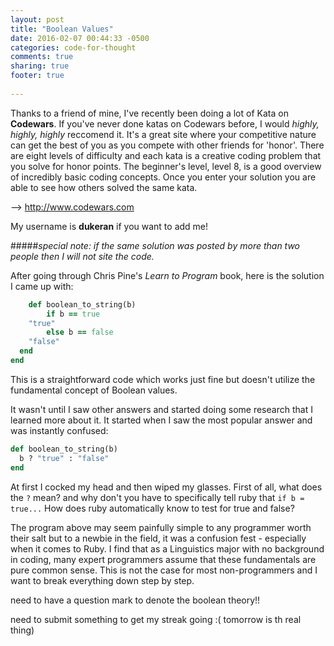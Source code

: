 ```yaml
---
layout: post
title: "Boolean Values"
date: 2016-02-07 00:44:33 -0500
categories: code-for-thought
comments: true
sharing: true
footer: true
 
---
```



Thanks to a friend of mine, I've recently been doing a lot of Kata on __Codewars__. If you've never done katas on Codewars before, I would _highly, highly, highly_ reccomend it. It's a great site where your competitive nature can get the best of you as you compete with other friends for 'honor'. There are eight levels of difficulty and each kata is a creative coding problem that you solve for honor points. The beginner's level, level 8, is a good overview of incredibly basic coding concepts. Once you enter your solution you are able to see how others solved the same kata. 

--> http://www.codewars.com 

My username is __dukeran__ if you want to add me! 

#####_special note: if the same solution was posted by more than two people then I will not site the code._

After going through Chris Pine's _Learn to Program_  book, here is the solution I came up with: 

```ruby
	def boolean_to_string(b)
  		if b == true 
    "true"
  		else b == false
    "false"
  end
end
```
This is a straightforward code which works just fine but doesn't utilize the fundamental concept of Boolean values. 

<!--more-->
It wasn't until I saw other answers and started doing some research that I learned more about it. It started when I saw the most popular answer and was instantly confused: 

```ruby 
def boolean_to_string(b)
  b ? "true" : "false"
end
```
At first I cocked my head and then wiped my glasses. First of all, what does the ```?``` mean? and why don't you have to specifically tell ruby that ```if b = true...``` How does ruby automatically know to test for true and false? 

The program above may seem painfully simple to any programmer worth their salt but to a newbie in the field, it was a confusion fest - especially when it comes to Ruby. I find that as a Linguistics major with no background in coding, many expert programmers assume that these fundamentals are pure common sense. This is not the case for most non-programmers and I want to break everything down step by step. 


need to have a question mark to denote the boolean theory!!

need to submit something to get my streak going :( tomorrow is th real thing)